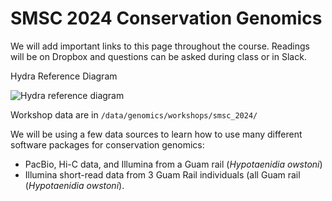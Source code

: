 # SMSC 2024 Conservation Genomics

We will add important links to this page throughout the course. Readings will be on Dropbox and questions can be asked during class or in Slack.

Hydra Reference Diagram

![Hydra reference diagram](https://user-images.githubusercontent.com/5401625/226230101-f268913d-8185-4d47-96fe-9d41ea8713aa.png)


Workshop data are in ```/data/genomics/workshops/smsc_2024/```

We will be using a few data sources to learn how to use many different software packages for conservation genomics:
  - PacBio, Hi-C data, and Illumina from a Guam rail (_Hypotaenidia owstoni_)
  - Illumina short-read data from 3 Guam Rail individuals (all Guam rail (_Hypotaenidia owstoni_).
